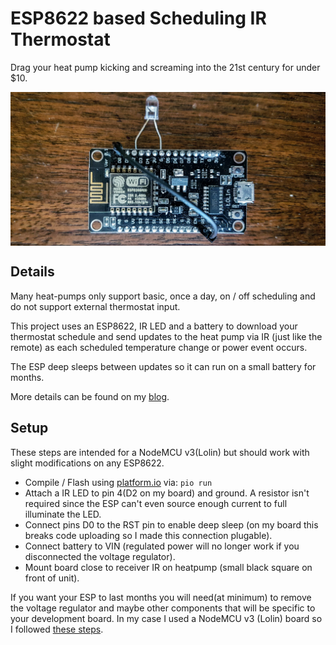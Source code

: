 # ESP8622 based Scheduling IR Thermostat
Drag your heat pump kicking and screaming into the 21st century for under $10.

<img align="center" src="https://github.com/davidhampgonsalves/IR-Schedule-Thermostat/raw/master/esp8622.jpg"/>

## Details
Many heat-pumps only support basic, once a day, on / off scheduling and do not support external thermostat input.

This project uses an ESP8622, IR LED and a battery to download your thermostat schedule and send updates to the heat pump via IR (just like the remote) as each scheduled temperature change or power event occurs.

The ESP deep sleeps between updates so it can run on a small battery for months.

More details can be found on my [blog](https://www.davidhampgonsalves.com/esp-based-scheduling-thermostat/).

## Setup
These steps are intended for a NodeMCU v3(Lolin) but should work with slight modifications on any ESP8622.

- Compile / Flash using [platform.io](https://platformio.org/) via: `pio run`
- Attach a IR LED to pin 4(D2 on my board) and ground. A resistor isn't required since the ESP can't even source enough current to full illuminate the LED.
- Connect pins D0 to the RST pin to enable deep sleep (on my board this breaks code uploading so I made this connection plugable).
- Connect battery to VIN (regulated power will no longer work if you disconnected the voltage regulator).
- Mount board close to receiver IR on heatpump (small black square on front of unit).

If you want your ESP to last months you will need(at minimum) to remove the voltage regulator and maybe other components that will be specific to your development board. In my case I used a NodeMCU v3 (Lolin) board so I followed [these steps](https://itooktheredpill.irgendwo.org/2017/reducing-nodemcu-power-consumption/).
